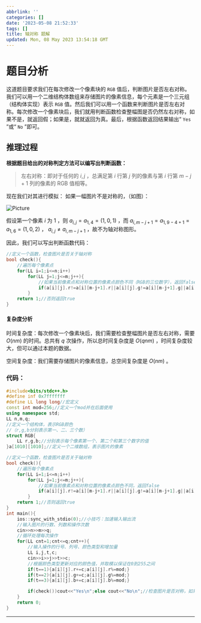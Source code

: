 ```yaml
---
abbrlink: ''
categories: []
date: '2023-05-08 21:52:33'
tags: []
title: 轴对称 题解
updated: Mon, 08 May 2023 13:54:18 GMT
---
```

# 题目分析

这道题目要求我们在每次修改一个像素块的 $\texttt{RGB}$ 值后，判断图片是否左右对称。我们可以用一个二维结构体数组来存储图片的像素信息，每个元素是一个三元组（结构体实现）表示 $\texttt{RGB}$ 值。然后我们可以用一个函数来判断图片是否左右对称。每次修改一个像素块后，我们就用判断函数检查整幅图是否仍然左右对称，如果不是，就返回假；如果是，就就返回为真。最后，根据函数返回结果输出“ $\texttt{Yes}$ ”或“ $\texttt{No}$ ”即可。

## 推理过程

**根据题目给出的对称判定方法可以编写出判断函数：**

> 左右对称：即对于任何的 $i,j$ ，总满足第 $i$ 行第 $j$ 列的像素与第 $i$ 行第 $m-j+1$ 列的像素的 RGB 值相等。

现在我们对其进行模拟：
如果一幅图片不是对称的，（如图）：

![Picture](https://cdn.luogu.com.cn/upload/image_hosting/a54zswz8.png)

假设第一个像素 $i$ 为 $1$ ，则 $\mathit{a}_{i,j}=\mathit{a}_{1,4}=(1,0,1)$ ，而 $\mathit{a}_{i,m-j+1}=\mathit{a}_{1,9-4+1}=\mathit{a}_{1,6}=(1,0,2)$ ， $\mathit{a}_{i,j}≠\mathit{a}_{i,m-j+1}$ ，故不为轴对称图形。

因此，我们可以写出判断函数代码：

```cpp
//定义一个函数，检查图片是否关于轴对称
bool check(){
	//遍历每个像素点
	for(LL i=1;i<=n;i++)
		for(LL j=1;j<=m;j++){
			//如果当前像素点和对称位置的像素点颜色不同（RGB的三位数字），返回false
			if(a[i][j].r!=a[i][m-j+1].r||a[i][j].g!=a[i][m-j+1].g||a[i][j].b!=a[i][m-j+1].b)return 0;
		}
	return 1;//否则返回true
}
```

#### **复杂度分析**

时间复杂度：每次修改一个像素块后，我们需要检查整幅图片是否左右对称，需要 $O(nm)$ 的时间。总共有 $q$ 次操作，所以总时间复杂度是 $O(qnm)$ ，时间复杂度较大，但可以通过本题的数据。

空间复杂度：我们需要存储图片的像素信息，总空间复杂度是 $O(nm)$ 。

### 代码：

```cpp
#include<bits/stdc++.h>
#define inf 0x7fffffff
#define LL long long//宏定义
const int mod=256;//定义一个mod并在后面使用
using namespace std;
LL n,m,q;
//定义一个结构体，表示RGB颜色
//（r,g,b分别表示第一、二、三个数）
struct RGB{
	LL r,g,b;//分别表示每个像素第一个、第二个和第三个数字的值
}a[1010][1010];//定义一个二维数组，表示图片的像素

//定义一个函数，检查图片是否关于轴对称
bool check(){
	//遍历每个像素点
	for(LL i=1;i<=n;i++)
		for(LL j=1;j<=m;j++){
			//如果当前像素点和对称位置的像素点颜色不同，返回false
			if(a[i][j].r!=a[i][m-j+1].r||a[i][j].g!=a[i][m-j+1].g||a[i][j].b!=a[i][m-j+1].b)return 0;
		}
	return 1;//否则返回true
}
int main(){
	ios::sync_with_stdio(0);//小技巧：加速输入输出流
	//输入图片的行数、列数和操作次数
	cin>>n>>m>>q;
	//循环处理每次操作
	for(LL cnt=1;cnt<=q;cnt++){
		//输入操作的行号、列号、颜色类型和增加量
		LL i,j,t,c;
		cin>>i>>j>>t>>c;
		//根据颜色类型更新对应的颜色值，并取模以保证在0到255之间
		if(t==1){a[i][j].r+=c;a[i][j].r%=mod;}
		if(t==2){a[i][j].g+=c;a[i][j].g%=mod;}
		if(t==3){a[i][j].b+=c;a[i][j].b%=mod;}

		if(check())cout<<"Yes\n";else cout<<"No\n";//检查图片是否对称，如果是轴对称图形，输出“Yes”，否则，输出：“No”
	}
	return 0;
}
```

---
